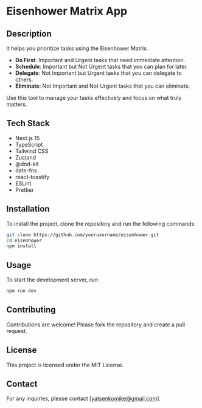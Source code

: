 # Eisenhower Matrix App

## Description

It helps you prioritize tasks using the Eisenhower Matrix.

- **Do First**: Important and Urgent tasks that need immediate attention.
- **Schedule**: Important but Not Urgent tasks that you can plan for later.
- **Delegate**: Not Important but Urgent tasks that you can delegate to others.
- **Eliminate**: Not Important and Not Urgent tasks that you can eliminate.

Use this tool to manage your tasks effectively and focus on what truly matters.

## Tech Stack

- Next.js 15
- TypeScript
- Tailwind CSS
- Zustand
- @dnd-kit
- date-fns
- react-toastify
- ESLint
- Prettier

## Installation

To install the project, clone the repository and run the following commands:

```bash
git clone https://github.com/yourusername/eisenhower.git
cd eisenhower
npm install
```

## Usage

To start the development server, run:

```bash
npm run dev
```

## Contributing

Contributions are welcome! Please fork the repository and create a pull request.

## License

This project is licensed under the MIT License.

## Contact

For any inquiries, please contact [yatsenkomike@gmail.com].
